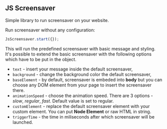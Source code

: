 ## JS Screensaver

Simple library to run screensaver on your website.

Run screensaver without any configuration:

```javascript
JsScreensaver.start({});
```

This will run the predefined screensaver with basic message and styling.
It's possible to extend the basic screensaver with the following options which have to be put in the object.

- `text` - insert your message inside the default screensaver,
- `background` - change the background color the default screensaver,
- `baseElement` - by default, screensaver is embeded into __body__ but you can choose any DOM element from your page
                  to insert the screensaver there.
- `animationSpeed` - choose the animation speed. There are 3 options - *slow*, *regular*, *fast*. Default value is set to regular.
- `customElement` - replace the default screensaver element with your custom element. You can put __Node Element__ or raw HTML in string.
- `triggerTime` - the time in miliseconds after which screensaver will be launched.
                  
